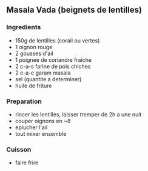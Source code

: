 ## Masala Vada (beignets de lentilles)

### Ingredients

- 150g de lentilles (corail ou vertes)
- 1 oignon rouge
- 2 gousses d'ail
- 1 poignee de coriandre fraiche
- 2 c-a-s farine de pois chiches
- 2 c-a-c garam masala
- sel (quantite a determiner)
- huile de friture

### Preparation

- rincer les lentilles, laisser tremper de 2h a une nuit
- couper oignons en ~8
- eplucher l'ail
- tout mixer ensemble

### Cuisson

- faire frire

